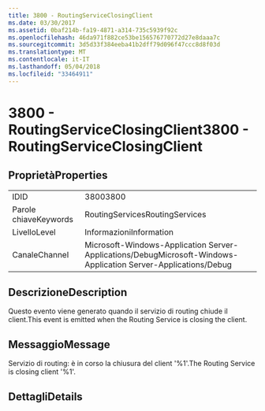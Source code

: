 ```yaml
---
title: 3800 - RoutingServiceClosingClient
ms.date: 03/30/2017
ms.assetid: 0baf214b-fa19-4871-a314-735c5939f92c
ms.openlocfilehash: 46da971f882ce53be156576770772d27e8daaa7c
ms.sourcegitcommit: 3d5d33f384eeba41b2dff79d096f47ccc8d8f03d
ms.translationtype: MT
ms.contentlocale: it-IT
ms.lasthandoff: 05/04/2018
ms.locfileid: "33464911"
---
```

# <a name="3800---routingserviceclosingclient"></a><span data-ttu-id="2bbd8-102">3800 - RoutingServiceClosingClient</span><span class="sxs-lookup"><span data-stu-id="2bbd8-102">3800 - RoutingServiceClosingClient</span></span>
## <a name="properties"></a><span data-ttu-id="2bbd8-103">Proprietà</span><span class="sxs-lookup"><span data-stu-id="2bbd8-103">Properties</span></span>  
  
|||  
|-|-|  
|<span data-ttu-id="2bbd8-104">ID</span><span class="sxs-lookup"><span data-stu-id="2bbd8-104">ID</span></span>|<span data-ttu-id="2bbd8-105">3800</span><span class="sxs-lookup"><span data-stu-id="2bbd8-105">3800</span></span>|  
|<span data-ttu-id="2bbd8-106">Parole chiave</span><span class="sxs-lookup"><span data-stu-id="2bbd8-106">Keywords</span></span>|<span data-ttu-id="2bbd8-107">RoutingServices</span><span class="sxs-lookup"><span data-stu-id="2bbd8-107">RoutingServices</span></span>|  
|<span data-ttu-id="2bbd8-108">Livello</span><span class="sxs-lookup"><span data-stu-id="2bbd8-108">Level</span></span>|<span data-ttu-id="2bbd8-109">Informazioni</span><span class="sxs-lookup"><span data-stu-id="2bbd8-109">Information</span></span>|  
|<span data-ttu-id="2bbd8-110">Canale</span><span class="sxs-lookup"><span data-stu-id="2bbd8-110">Channel</span></span>|<span data-ttu-id="2bbd8-111">Microsoft-Windows-Application Server-Applications/Debug</span><span class="sxs-lookup"><span data-stu-id="2bbd8-111">Microsoft-Windows-Application Server-Applications/Debug</span></span>|  
  
## <a name="description"></a><span data-ttu-id="2bbd8-112">Descrizione</span><span class="sxs-lookup"><span data-stu-id="2bbd8-112">Description</span></span>  
 <span data-ttu-id="2bbd8-113">Questo evento viene generato quando il servizio di routing chiude il client.</span><span class="sxs-lookup"><span data-stu-id="2bbd8-113">This event is emitted when the Routing Service is closing the client.</span></span>  
  
## <a name="message"></a><span data-ttu-id="2bbd8-114">Messaggio</span><span class="sxs-lookup"><span data-stu-id="2bbd8-114">Message</span></span>  
 <span data-ttu-id="2bbd8-115">Servizio di routing: è in corso la chiusura del client '%1'.</span><span class="sxs-lookup"><span data-stu-id="2bbd8-115">The Routing Service is closing client '%1'.</span></span>  
  
## <a name="details"></a><span data-ttu-id="2bbd8-116">Dettagli</span><span class="sxs-lookup"><span data-stu-id="2bbd8-116">Details</span></span>
